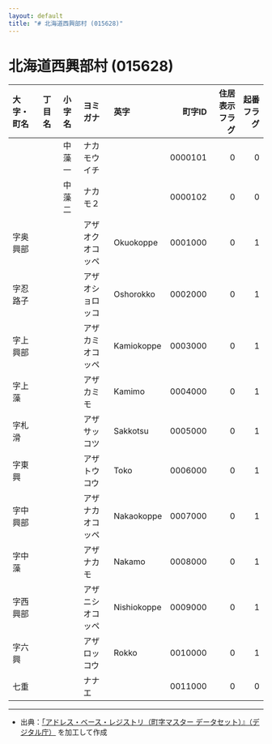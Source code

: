 ```yaml
---
layout: default
title: "# 北海道西興部村 (015628)"
---
```


# 北海道西興部村 (015628)

| 大字・町名 | 丁目名 | 小字名 | ヨミガナ | 英字 | 町字ID | 住居表示フラグ | 起番フラグ |
|:--------|:------|:------|:-----------------|:---------------------|--------:|----------:|--------:|
|  |  | 中藻一 | ナカモウイチ |  | 0000101 | 0 | 0 |
|  |  | 中藻二 | ナカモ２ |  | 0000102 | 0 | 0 |
| 字奥興部 |  |  | アザオクオコッペ | Okuokoppe | 0001000 | 0 | 1 |
| 字忍路子 |  |  | アザオショロッコ | Oshorokko | 0002000 | 0 | 1 |
| 字上興部 |  |  | アザカミオコッペ | Kamiokoppe | 0003000 | 0 | 1 |
| 字上藻 |  |  | アザカミモ | Kamimo | 0004000 | 0 | 1 |
| 字札滑 |  |  | アザサッコツ | Sakkotsu | 0005000 | 0 | 1 |
| 字東興 |  |  | アザトウコウ | Toko | 0006000 | 0 | 1 |
| 字中興部 |  |  | アザナカオコッペ | Nakaokoppe | 0007000 | 0 | 1 |
| 字中藻 |  |  | アザナカモ | Nakamo | 0008000 | 0 | 1 |
| 字西興部 |  |  | アザニシオコッペ | Nishiokoppe | 0009000 | 0 | 1 |
| 字六興 |  |  | アザロッコウ | Rokko | 0010000 | 0 | 1 |
| 七重 |  |  | ナナエ |  | 0011000 | 0 | 0 |

---

- 出典：[「アドレス・ベース・レジストリ（町字マスター データセット）』（デジタル庁）](https://www.digital.go.jp/policies/base_registry_address/) を加工して作成